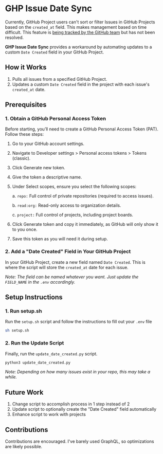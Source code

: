 # GHP Issue Date Sync

Currently, GitHub Project users can't sort or filter Issues in GitHub Projects based on the `created_at` field. This makes management based on time difficult. This feature is [being tracked by the GitHub team](https://github.com/orgs/community/discussions/8518) but has not been resolved.

**GHP Issue Date Sync** provides a workaround by automating updates to a custom `Date Created` field in your GitHub Project.

## How it Works

1. Pulls all issues from a specified GitHub Project.
2. Updates a custom `Date Created` field in the project with each issue's `created_at` date.

## Prerequisites

### 1. Obtain a GitHub Personal Access Token

Before starting, you’ll need to create a GitHub Personal Access Token (PAT). Follow these steps:

1. Go to your GitHub account settings.
2. Navigate to Developer settings > Personal access tokens > Tokens (classic).
3. Click Generate new token.
4. Give the token a descriptive name.
5. Under Select scopes, ensure you select the following scopes:

   a. `repo:` Full control of private repositories (required to access issues).

   b. `read:org:` Read-only access to organization details.

   c. `project:` Full control of projects, including project boards.

6. Click Generate token and copy it immediately, as GitHub will only show it to you once.
7. Save this token as you will need it during setup.

### 2. Add a "Date Created" Field in Your GitHub Project

In your GitHub Project, create a new field named `Date Created`. This is where the script will store the `created_at` date for each issue.

_Note: The field can be named whatever you want. Just update the `FIELD_NAME` in the `.env` accordingly._

## Setup Instructions

### 1. Run setup.sh

Run the `setup.sh` script and follow the instructions to fill out your `.env` file

```bash
sh setup.sh
```

### 2. Run the Update Script

Finally, run the `update_date_created.py` script.

```bash
python3 update_date_created.py
```

_Note: Depending on how many issues exist in your repo, this may take a while._

## Future Work

1. Change script to accomplish process in 1 step instead of 2
2. Update script to optionally create the "Date Created" field automatically
3. Enhance script to work with projects

## Contributions

Contributions are encouraged. I've barely used GraphQL, so optimizations are likely possible.
